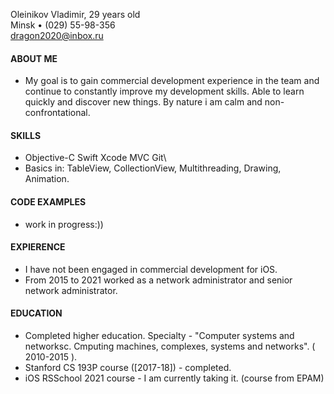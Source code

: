Oleinikov Vladimir, 29 years old\
Minsk • (029) 55-98-356\
dragon2020@inbox.ru

#### ABOUT ME
   - My goal is to gain commercial development experience in the team and continue to constantly improve my development skills. Able to learn quickly and discover new things. By nature i am calm and non-confrontational.

#### SKILLS
   - Objective-C Swift Xcode   MVC   Git\
   - Basics in: TableView, CollectionView, Multithreading, Drawing, Animation. 

#### CODE EXAMPLES
   - work in progress:))

#### EXPIERENCE
   - I have not been engaged in commercial development for iOS.
   - From 2015 to 2021 worked as a network administrator and senior network administrator.

#### EDUCATION
   - Completed higher education. Specialty - "Computer systems and networksc. Сmputing machines, complexes, systems and networks". ( 2010-2015 ).
   - Stanford CS 193P course ([2017-18]) - completed.
   - iOS RSSchool 2021 course - I am currently taking it. (course from EPAM)

